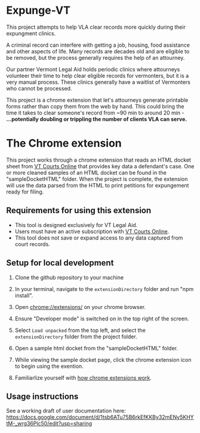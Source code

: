 # Expunge-VT

This project attempts to help VLA clear records more quickly during their expungment clinics.

A criminal record can interfere with getting a job, housing, food assistance and other aspects of life. Many records are decades old and are eligible to be removed, but the process generally requires the help of an attourney.

Our partner Vermont Legal Aid holds periodic clinics where attourneys volunteer their time to help clear eligible records for vermonters, but it is a very manual process. These clinics generally have a waitlist of Vermonters who cannot be processed.

This project is a chrome extension that let's attourneys generate printable forms rather than copy them from the web by hand. This could bring the time it takes to clear someone's record from ~90 min to around 20 min -
**...potentially doubling or trippling the number of clients VLA can serve.**

# The Chrome extension

This project works through a chrome extension that reads an HTML docket sheet from [VT Courts Online](https://secure.vermont.gov/vtcdas/user) that provides key data a defendant's case. One or more cleaned samples of an HTML docket can be found in the "sampleDocketHTML" folder. When the project is complete, the extension will use the data parsed from the HTML to print petitions for expungement ready for filing.

## Requirements for using this extension

- This tool is designed exclusively for VT Legal Aid.
- Users must have an active subscription with [VT Courts Online](https://secure.vermont.gov/vtcdas/user).
- This tool does not save or expand access to any data captured from court records.

## Setup for local development

1. Clone the github repository to your machine

1. In your terminal, navigate to the `extensionDirectory` folder and run "npm install".

1. Open [chrome://extensions/](chrome://extensions/) on your chrome browser.

1. Ensure "Developer mode" is switched on in the top right of the screen.

1. Select `Load unpacked` from the top left, and select the `extensionDirectory` folder from the project folder.

1. Open a sample html docket from the "sampleDocketHTML" folder.

1. While viewing the sample docket page, click the chrome extension icon to begin using the exention.

1. Familiarlize yourself with [how chrome extensions work](./README_EXTENSIONS_OVERVIEW.md).

## Usage instructions

See a working draft of user documentation here: https://docs.google.com/document/d/1tsb6ATu75B6rkEfKKBy32mENy5KHYtM-_wrg36Plc50/edit?usp=sharing